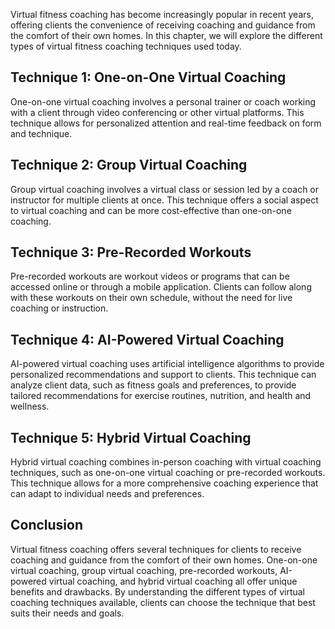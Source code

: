 

Virtual fitness coaching has become increasingly popular in recent years, offering clients the convenience of receiving coaching and guidance from the comfort of their own homes. In this chapter, we will explore the different types of virtual fitness coaching techniques used today.

Technique 1: One-on-One Virtual Coaching
----------------------------------------

One-on-one virtual coaching involves a personal trainer or coach working with a client through video conferencing or other virtual platforms. This technique allows for personalized attention and real-time feedback on form and technique.

Technique 2: Group Virtual Coaching
-----------------------------------

Group virtual coaching involves a virtual class or session led by a coach or instructor for multiple clients at once. This technique offers a social aspect to virtual coaching and can be more cost-effective than one-on-one coaching.

Technique 3: Pre-Recorded Workouts
----------------------------------

Pre-recorded workouts are workout videos or programs that can be accessed online or through a mobile application. Clients can follow along with these workouts on their own schedule, without the need for live coaching or instruction.

Technique 4: AI-Powered Virtual Coaching
----------------------------------------

AI-powered virtual coaching uses artificial intelligence algorithms to provide personalized recommendations and support to clients. This technique can analyze client data, such as fitness goals and preferences, to provide tailored recommendations for exercise routines, nutrition, and health and wellness.

Technique 5: Hybrid Virtual Coaching
------------------------------------

Hybrid virtual coaching combines in-person coaching with virtual coaching techniques, such as one-on-one virtual coaching or pre-recorded workouts. This technique allows for a more comprehensive coaching experience that can adapt to individual needs and preferences.

Conclusion
----------

Virtual fitness coaching offers several techniques for clients to receive coaching and guidance from the comfort of their own homes. One-on-one virtual coaching, group virtual coaching, pre-recorded workouts, AI-powered virtual coaching, and hybrid virtual coaching all offer unique benefits and drawbacks. By understanding the different types of virtual coaching techniques available, clients can choose the technique that best suits their needs and goals.
